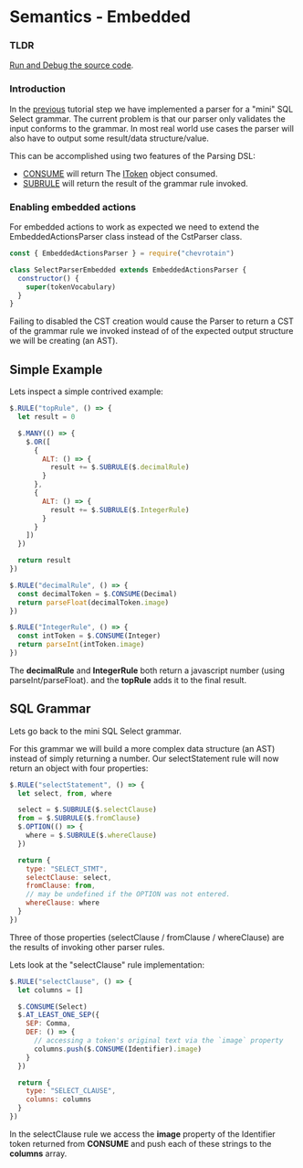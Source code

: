 # Semantics - Embedded

### TLDR

[Run and Debug the source code](https://github.com/chevrotain/chevrotain/tree/master/examples/tutorial/step3_actions/step3b_actions_embedded.js).

### Introduction

In the [previous](./step2_parsing.md) tutorial step
we have implemented a parser for a "mini" SQL Select grammar. The current problem is that our parser only
validates the input conforms to the grammar. In most real world use cases the parser will also have to output some
result/data structure/value.

This can be accomplished using two features of the Parsing DSL:

- [CONSUME](https://chevrotain.io/documentation/10_4_2/classes/EmbeddedActionsParser.html#CONSUME) will return
  The [IToken](https://chevrotain.io/documentation/10_4_2/interfaces/IToken.html) object consumed.
- [SUBRULE](https://chevrotain.io/documentation/10_4_2/classes/EmbeddedActionsParser.html#SUBRULE) will return
  the result of the grammar rule invoked.

### Enabling embedded actions

For embedded actions to work as expected we need to extend the EmbeddedActionsParser class instead of the CstParser class.

```javascript
const { EmbeddedActionsParser } = require("chevrotain")

class SelectParserEmbedded extends EmbeddedActionsParser {
  constructor() {
    super(tokenVocabulary)
  }
}
```

Failing to disabled the CST creation would cause the Parser to return a CST of the grammar rule
we invoked instead of of the expected output structure we will be creating (an AST).

## Simple Example

Lets inspect a simple contrived example:

```javascript
$.RULE("topRule", () => {
  let result = 0

  $.MANY(() => {
    $.OR([
      {
        ALT: () => {
          result += $.SUBRULE($.decimalRule)
        }
      },
      {
        ALT: () => {
          result += $.SUBRULE($.IntegerRule)
        }
      }
    ])
  })

  return result
})

$.RULE("decimalRule", () => {
  const decimalToken = $.CONSUME(Decimal)
  return parseFloat(decimalToken.image)
})

$.RULE("IntegerRule", () => {
  const intToken = $.CONSUME(Integer)
  return parseInt(intToken.image)
})
```

The **decimalRule** and **IntegerRule** both return a javascript number (using parseInt/parseFloat).
and the **topRule** adds it to the final result.

## SQL Grammar

Lets go back to the mini SQL Select grammar.

For this grammar we will build a more complex data structure (an AST) instead of simply returning a number.
Our selectStatement rule will now return an object with four properties:

```javascript
$.RULE("selectStatement", () => {
  let select, from, where

  select = $.SUBRULE($.selectClause)
  from = $.SUBRULE($.fromClause)
  $.OPTION(() => {
    where = $.SUBRULE($.whereClause)
  })

  return {
    type: "SELECT_STMT",
    selectClause: select,
    fromClause: from,
    // may be undefined if the OPTION was not entered.
    whereClause: where
  }
})
```

Three of those properties (selectClause / fromClause / whereClause) are the results of invoking
other parser rules.

Lets look at the "selectClause" rule implementation:

```javascript
$.RULE("selectClause", () => {
  let columns = []

  $.CONSUME(Select)
  $.AT_LEAST_ONE_SEP({
    SEP: Comma,
    DEF: () => {
      // accessing a token's original text via the `image` property
      columns.push($.CONSUME(Identifier).image)
    }
  })

  return {
    type: "SELECT_CLAUSE",
    columns: columns
  }
})
```

In the selectClause rule we access the **image** property of the Identifier token returned from **CONSUME**
and push each of these strings to the **columns** array.
